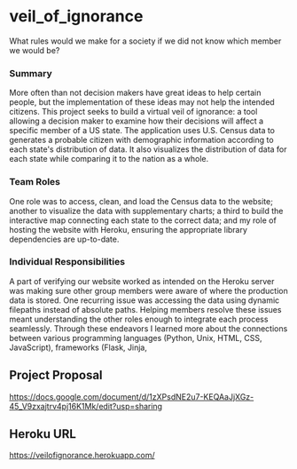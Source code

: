 # veil_of_ignorance

What rules would we make for a society if we did not know which member we would be?

### Summary
More often than not decision makers have great ideas to help certain people, but the implementation of these ideas may not help the intended citizens.  This project seeks to build a virtual veil of ignorance: a tool allowing a decision maker to examine how their decisions will affect a specific member of a US state.  The application uses U.S. Census data to generates a probable citizen with demographic information according to each state's distribution of data.  It also visualizes the distribution of data for each state while comparing it to the nation as a whole.

### Team Roles
One role was to access, clean, and load the Census data to the website; another to visualize the data with supplementary charts; a third to build the interactive map connecting each state to the correct data; and my role of hosting the website with Heroku, ensuring the appropriate library dependencies are up-to-date. 

### Individual Responsibilities
A part of verifying our website worked as intended on the Heroku server was making sure other group members were aware of where the production data is stored.  One recurring issue was accessing the data using dynamic filepaths instead of absolute paths.  Helping members resolve these issues meant understanding the other roles enough to integrate each process seamlessly.  Through these endeavors I learned more about the connections between various programming languages (Python, Unix, HTML, CSS, JavaScript), frameworks (Flask, Jinja, 

## Project Proposal 
https://docs.google.com/document/d/1zXPsdNE2u7-KEQAaJjXGz-45_V9zxajtrv4pj16K1Mk/edit?usp=sharing

## Heroku URL
https://veilofignorance.herokuapp.com/
